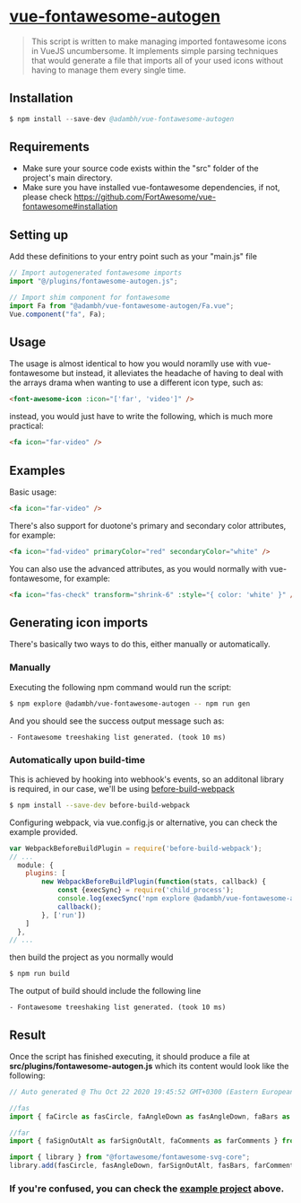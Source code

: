 # [vue-fontawesome-autogen](https://github.com/GTANAdam/vue-fontawesome-autogen)
> This script is written to make managing imported fontawesome icons in VueJS uncumbersome. It implements simple parsing techniques that would generate a file that imports all of your used icons without having to manage them every single time.

## Installation
``` s
$ npm install --save-dev @adambh/vue-fontawesome-autogen
```

## Requirements
- Make sure your source code exists within the "src" folder of the project's main directory.
- Make sure you have installed vue-fontawesome dependencies, if not, please check https://github.com/FortAwesome/vue-fontawesome#installation

## Setting up

Add these definitions to your entry point such as your "main.js" file
``` js
// Import autogenerated fontawesome imports
import "@/plugins/fontawesome-autogen.js";

// Import shim component for fontawesome
import Fa from "@adambh/vue-fontawesome-autogen/Fa.vue";
Vue.component("fa", Fa);
```

## Usage
The usage is almost identical to how you would noramlly use with vue-fontawesome but instead, it alleviates the headache of having to deal with the arrays drama when wanting to use a different icon type, such as:

```html
<font-awesome-icon :icon="['far', 'video']" />
```

instead, you would just have to write the following, which is much more practical:

```html
<fa icon="far-video" />
```

## Examples
Basic usage:
``` html
<fa icon="far-video" />
```

There's also support for duotone's primary and secondary color attributes, for example:
``` html
<fa icon="fad-video" primaryColor="red" secondaryColor="white" /> 
```

You can also use the advanced attributes, as you would normally with vue-fontawesome, for example:
``` html
<fa icon="fas-check" transform="shrink-6" :style="{ color: 'white' }" />
```

## Generating icon imports
There's basically two ways to do this, either manually or automatically.

### Manually
Executing the following npm command would run the script:
``` sh
$ npm explore @adambh/vue-fontawesome-autogen -- npm run gen
```
And you should see the success output message such as:
```
- Fontawesome treeshaking list generated. (took 10 ms)
```


### Automatically upon build-time
This is achieved by hooking into webhook's events, so an additonal library is required, in our case, we'll be using [before-build-webpack](https://github.com/artemdudkin/before-build-webpack)
``` sh
$ npm install --save-dev before-build-webpack
```

Configuring webpack, via vue.config.js or alternative, you can check the example provided.
``` js
var WebpackBeforeBuildPlugin = require('before-build-webpack');
// ...
  module: {
    plugins: [
        new WebpackBeforeBuildPlugin(function(stats, callback) {
            const {execSync} = require('child_process');
            console.log(execSync('npm explore @adambh/vue-fontawesome-autogen -- npm run gen').toString());
            callback();
        }, ['run'])
    ]
  },
// ...
```

then build the project as you normally would
``` sh
$ npm run build
```

The output of build should include the following line
```
- Fontawesome treeshaking list generated. (took 10 ms)
```

## Result
Once the script has finished executing, it should produce a file at **src/plugins/fontawesome-autogen.js** which its content would look like the following:
```js
// Auto generated @ Thu Oct 22 2020 19:45:52 GMT+0300 (Eastern European Summer Time)

//fas
import { faCircle as fasCircle, faAngleDown as fasAngleDown, faBars as fasBars } from '@fortawesome/pro-solid-svg-icons';

//far
import { faSignOutAlt as farSignOutAlt, faComments as farComments } from '@fortawesome/pro-regular-svg-icons';

import { library } from "@fortawesome/fontawesome-svg-core";
library.add(fasCircle, fasAngleDown, farSignOutAlt, fasBars, farComments);
```

### If you're confused, you can check the [example project](https://github.com/GTANAdam/vue-fontawesome-autogen/tree/main/example) above.
